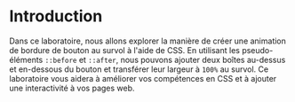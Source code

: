 # Introduction

Dans ce laboratoire, nous allons explorer la manière de créer une animation de bordure de bouton au survol à l'aide de CSS. En utilisant les pseudo-éléments `::before` et `::after`, nous pouvons ajouter deux boîtes au-dessus et en-dessous du bouton et transférer leur largeur à `100%` au survol. Ce laboratoire vous aidera à améliorer vos compétences en CSS et à ajouter une interactivité à vos pages web.
